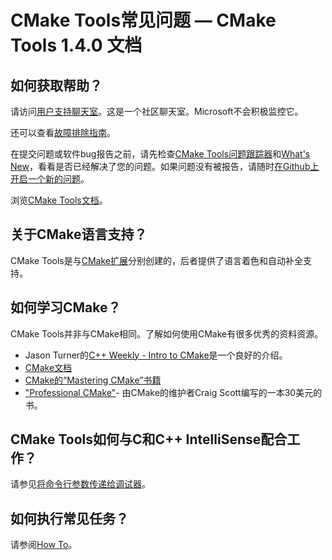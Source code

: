 # CMake Tools常见问题 — CMake Tools 1.4.0 文档

## 如何获取帮助？

请访问[用户支持聊天室](https://gitter.im/vscode-cmake-tools/support)。这是一个社区聊天室。Microsoft不会积极监控它。

还可以查看[故障排除指南](troubleshoot.md)。

在提交问题或软件bug报告之前，请先检查[CMake Tools问题跟踪器](https://github.com/vector-of-bool/vscode-cmake-tools/issues)和[What's New](https://github.com/microsoft/vscode-cmake-tools/blob/main/CHANGELOG.md)，看看是否已经解决了您的问题。如果问题没有被报告，请随时[在Github上开启一个新的问题](https://github.com/microsoft/vscode-cmake-tools/issues)。

浏览[CMake Tools文档](README.md)。

## 关于CMake语言支持？

CMake Tools是与[CMake扩展](https://marketplace.visualstudio.com/items?itemName=twxs.cmake)分别创建的，后者提供了语言着色和自动补全支持。

## 如何学习CMake？

CMake Tools并非与CMake相同。了解如何使用CMake有很多优秀的资料资源。

- Jason Turner的[C++ Weekly - Intro to CMake](https://www.youtube.com/watch?v=HPMvU64RUTY)是一个良好的介绍。
- [CMake文档](https://cmake.org/cmake/help/latest/)
- [CMake的“Mastering CMake”书籍](https://cmake.org/cmake/help/book/mastering-cmake/)
- ["Professional CMake"](https://crascit.com/professional-cmake/)- 由CMake的维护者Craig Scott编写的一本30美元的书。

## CMake Tools如何与C和C++ IntelliSense配合工作？

请参见[将命令行参数传递给调试器](how-to.md#pass-command-line-arguments-to-the-debugger)。

## 如何执行常见任务？

请参阅[How To](how-to.md)。